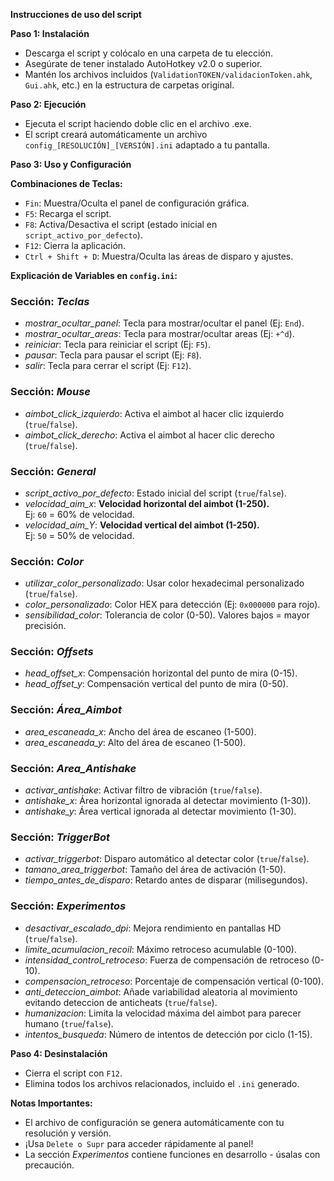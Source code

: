 **Instrucciones de uso del script**

**Paso 1: Instalación**
* Descarga el script y colócalo en una carpeta de tu elección.
* Asegúrate de tener instalado AutoHotkey v2.0 o superior.
* Mantén los archivos incluidos (`ValidationTOKEN/validacionToken.ahk`, `Gui.ahk`, etc.) en la estructura de carpetas original.

**Paso 2: Ejecución**
* Ejecuta el script haciendo doble clic en el archivo .exe.
* El script creará automáticamente un archivo `config_[RESOLUCIÓN]_[VERSIÓN].ini` adaptado a tu pantalla.

**Paso 3: Uso y Configuración**

**Combinaciones de Teclas:**
* `Fin`: Muestra/Oculta el panel de configuración gráfica.
* `F5`: Recarga el script.
* `F8`: Activa/Desactiva el script (estado inicial en `script_activo_por_defecto`).
* `F12`: Cierra la aplicación.
* `Ctrl + Shift + D`: Muestra/Oculta las áreas de disparo y ajustes.

**Explicación de Variables en `config.ini`:**

### Sección: *Teclas*
- *mostrar_ocultar_panel*: Tecla para mostrar/ocultar el panel (Ej: `End`).
- *mostrar_ocultar_areas*: Tecla para mostrar/ocultar areas (Ej: `+^d`).
- *reiniciar*: Tecla para reiniciar el script (Ej: `F5`).
- *pausar*: Tecla para pausar el script (Ej: `F8`).
- *salir*: Tecla para cerrar el script (Ej: `F12`).

### Sección: *Mouse*
- *aimbot_click_izquierdo*: Activa el aimbot al hacer clic izquierdo (`true`/`false`).
- *aimbot_click_derecho*: Activa el aimbot al hacer clic derecho (`true`/`false`).

### Sección: *General*
- *script_activo_por_defecto*: Estado inicial del script (`true`/`false`).
- *velocidad_aim_x*: **Velocidad horizontal del aimbot (1-250).**  
  Ej: `60` = 60% de velocidad.
- *velocidad_aim_Y*: **Velocidad vertical del aimbot (1-250).**  
  Ej: `50` = 50% de velocidad.

### Sección: *Color*
- *utilizar_color_personalizado*: Usar color hexadecimal personalizado (`true`/`false`).
- *color_personalizado*: Color HEX para detección (Ej: `0x000000` para rojo).
- *sensibilidad_color*: Tolerancia de color (0-50). Valores bajos = mayor precisión.

### Sección: *Offsets*
- *head_offset_x*: Compensación horizontal del punto de mira (0-15).
- *head_offset_y*: Compensación vertical del punto de mira (0-50).

### Sección: *Área_Aimbot*
- *area_escaneada_x*: Ancho del área de escaneo (1-500).
- *area_escaneada_y*: Alto del área de escaneo (1-500).

### Sección: *Area_Antishake*
- *activar_antishake*: Activar filtro de vibración (`true`/`false`).
- *antishake_x*: Área horizontal ignorada al detectar movimiento (1-30)).
- *antishake_y*: Área vertical ignorada al detectar movimiento (1-30).

### Sección: *TriggerBot*
- *activar_triggerbot*: Disparo automático al detectar color (`true`/`false`).
- *tamano_area_triggerbot*: Tamaño del área de activación (1-50).
- *tiempo_antes_de_disparo*: Retardo antes de disparar (milisegundos).

### Sección: *Experimentos*
- *desactivar_escalado_dpi*: Mejora rendimiento en pantallas HD (`true`/`false`).
- *limite_acumulacion_recoil*: Máximo retroceso acumulable (0-100).
- *intensidad_control_retroceso*: Fuerza de compensación de retroceso (0-10).
- *compensacion_retroceso*: Porcentaje de compensación vertical (0-100).
- *anti_deteccion_aimbot*: Añade variabilidad aleatoria al movimiento evitando deteccion de anticheats (`true`/`false`).
- *humanizacion*: Limita la velocidad máxima del aimbot para parecer humano (`true`/`false`).
- *intentos_busqueda*: Número de intentos de detección por ciclo (1-15).

**Paso 4: Desinstalación**
* Cierra el script con `F12`.
* Elimina todos los archivos relacionados, incluido el `.ini` generado.

**Notas Importantes:**
- El archivo de configuración se genera automáticamente con tu resolución y versión.
- ¡Usa `Delete o Supr` para acceder rápidamente al panel!
- La sección *Experimentos* contiene funciones en desarrollo - úsalas con precaución.
